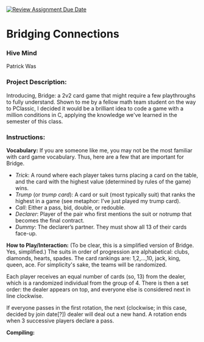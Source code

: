 [![Review Assignment Due Date](https://classroom.github.com/assets/deadline-readme-button-22041afd0340ce965d47ae6ef1cefeee28c7c493a6346c4f15d667ab976d596c.svg)](https://classroom.github.com/a/Vh67aNdh)
# Bridging Connections

### Hive Mind

Patrick Was
       
### Project Description:

Introducing, Bridge: a 2v2 card game that might require a few playthroughs to fully understand. Shown to me by a fellow math team student on the way to PClassic, I decided it would be a brilliant idea to code a game with a million conditions in C, applying the knowledge we've learned in the semester of this class.
  
### Instructions:

**Vocabulary:** If you are someone like me, you may not be the most familiar with card game vocabulary. Thus, here are a few that are important for Bridge.

- *Trick*: A round where each player takes turns placing a card on the table, and the card with the highest value (determined by rules of the game) wins.
- *Trump* (or *trump card*): A card or suit (most typically suit) that ranks the highest in a game (see metaphor: I've just played my trump card). 
- *Call*: Either a pass, bid, double, or redouble. 
- *Declarer*: Player of the pair who first mentions the suit or notrump that becomes the final contract.
- *Dummy*: The declarer’s partner. They must show all 13 of their cards face-up. 

**How to Play/Interaction:** (To be clear, this is a simplified version of Bridge. Yes, simplified.) The suits in order of progression are alphabetical: clubs, diamonds, hearts, spades. The card rankings are: 1,2,...,10, jack, king, queen, ace. For simplicity's sake, the teams will be randomized. 

Each player receives an equal number of cards (so, 13) from the dealer, which is a randomized individual from the group of 4. There is then a set order: the dealer appears on top, and everyone else is considered next in line clockwise. 

If everyone passes in the first rotation, the next (clockwise; in this case, decided by join date[?]) dealer will deal out a new hand. A rotation ends when 3 successive players declare a pass. 

**Compiling:**

